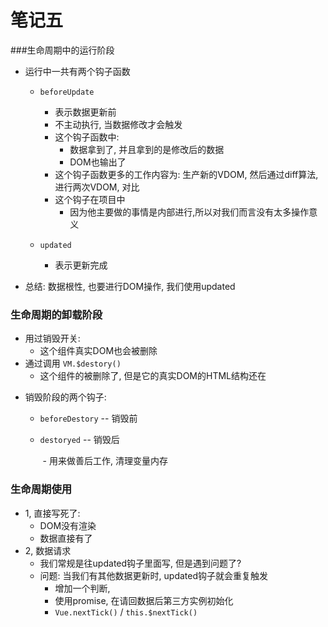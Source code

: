 # 笔记五

###生命周期中的运行阶段

- 运行中一共有两个钩子函数

  - `beforeUpdate`

    - 表示数据更新前
    - 不主动执行, 当数据修改才会触发
    - 这个钩子函数中:
      - 数据拿到了, 并且拿到的是修改后的数据
      - DOM也输出了

    + 这个钩子函数更多的工作内容为:  生产新的VDOM, 然后通过diff算法, 进行两次VDOM, 对比
    + 这个钩子在项目中
      + 因为他主要做的事情是内部进行,所以对我们而言没有太多操作意义

  

  - `updated`
    - 表示更新完成



+ 总结:  数据根性, 也要进行DOM操作, 我们使用updated



### 生命周期的卸载阶段

- 用过销毁开关:   
  - 这个组件真实DOM也会被删除
- 通过调用 `VM.$destory()`
  - 这个组件的被删除了, 但是它的真实DOM的HTML结构还在

+ 销毁阶段的两个钩子:
  + `beforeDestory`               -- 销毁前

  + `destoryed`                       -- 销毁后

    ​	- 用来做善后工作, 清理变量内存





### 生命周期使用

- 1, 直接写死了:
  - DOM没有渲染
  - 数据直接有了
- 2, 数据请求
  - 我们常规是往updated钩子里面写, 但是遇到问题了?
  - 问题:  当我们有其他数据更新时, updated钩子就会重复触发
    - 增加一个判断, 
    - 使用promise, 在请回数据后第三方实例初始化
    - `Vue.nextTick()`  / `this.$nextTick()`